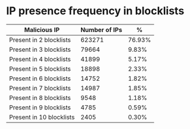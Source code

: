 # IP presence frequency in blocklists
| Malicious IP | Number of IPs | % |
|----|----|----|
| Present in 2 blocklists | 623271 | 76.93% |
| Present in 3 blocklists | 79664 | 9.83% |
| Present in 4 blocklists | 41899 | 5.17% |
| Present in 5 blocklists | 18898 | 2.33% |
| Present in 6 blocklists | 14752 | 1.82% |
| Present in 7 blocklists | 14987 | 1.85% |
| Present in 8 blocklists | 9548 | 1.18% |
| Present in 9 blocklists | 4785 | 0.59% |
| Present in 10 blocklists | 2405 | 0.30% |
